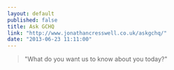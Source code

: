 ```yaml
---
layout: default
published: false
title: Ask GCHQ
link: "http://www.jonathancresswell.co.uk/askgchq/"
date: "2013-06-23 11:11:00"
---
```


> "What do you want us to know about you today?"
